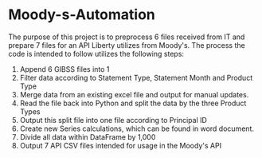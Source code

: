 # Moody-s-Automation
The purpose of this project is to preprocess 6 files received from IT and prepare 7 files for an API Liberty utilizes from Moody's. The process the code is 
intended to follow utilizes the following steps:
1. Append 6 GIBSS files into 1
2. Filter data according to Statement Type, Statement Month and Product Type
3. Merge data from an existing excel file and output for manual updates. 
4. Read the file back into Python and split the data by the three Product Types
5. Output this split file into one file according to Principal ID
6. Create new Series calculations, which can be found in word document. 
7. Divide all data within DataFrame by 1,000
8. Output 7 API CSV files intended for usage in the Moody's API
